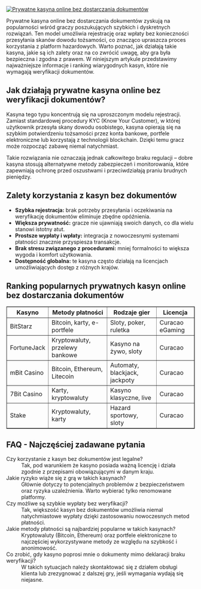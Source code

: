 [![Prywatne kasyna online bez dostarczania dokumentów](https://123-caf.pages.dev/gitsignup.png)](https://vrmoo.ru/Bt82HjjY)

<p>Prywatne kasyna online bez dostarczania dokumentów zyskują na popularności wśród graczy poszukujących szybkich i dyskretnych rozwiązań. Ten model umożliwia rejestrację oraz wpłaty bez konieczności przesyłania skanów dowodu tożsamości, co znacząco upraszcza proces korzystania z platform hazardowych. Warto poznać, jak działają takie kasyna, jakie są ich zalety oraz na co zwrócić uwagę, aby gra była bezpieczna i zgodna z prawem. W niniejszym artykule przedstawimy najważniejsze informacje i ranking wiarygodnych kasyn, które nie wymagają weryfikacji dokumentów.</p>  <h2>Jak działają prywatne kasyna online bez weryfikacji dokumentów?</h2> <p>Kasyna tego typu koncentrują się na uproszczonym modelu rejestracji. Zamiast standardowej procedury KYC (Know Your Customer), w której użytkownik przesyła skany dowodu osobistego, kasyna opierają się na szybkim potwierdzeniu tożsamości przez konta bankowe, portfele elektroniczne lub korzystają z technologii blockchain. Dzięki temu gracz może rozpocząć zabawę niemal natychmiast.</p> <p>Takie rozwiązania nie oznaczają jednak całkowitego braku regulacji – dobre kasyna stosują alternatywne metody zabezpieczeń i monitorowania, które zapewniają ochronę przed oszustwami i przeciwdziałają praniu brudnych pieniędzy.</p>  <h2>Zalety korzystania z kasyn bez dokumentów</h2> <ul> <li><strong>Szybka rejestracja:</strong> brak potrzeby przesyłania i oczekiwania na weryfikację dokumentów eliminuje zbędne opóźnienia.</li> <li><strong>Większa prywatność:</strong> gracze nie ujawniają swoich danych, co dla wielu stanowi istotny atut.</li> <li><strong>Prostsze wypłaty i wpłaty:</strong> integracja z nowoczesnymi systemami płatności znacznie przyspiesza transakcje.</li> <li><strong>Brak stresu związanego z procedurami:</strong> mniej formalności to większa wygoda i komfort użytkowania.</li> <li><strong>Dostępność globalna:</strong> te kasyna często działają na licencjach umożliwiających dostęp z różnych krajów.</li> </ul>  <h2>Ranking popularnych prywatnych kasyn online bez dostarczania dokumentów</h2> <table border="1" cellpadding="5" cellspacing="0"> <thead> <tr> <th>Kasyno</th> <th>Metody płatności</th> <th>Rodzaje gier</th> <th>Licencja</th> </tr> </thead> <tbody> <tr> <td>BitStarz</td> <td>Bitcoin, karty, e-portfele</td> <td>Sloty, poker, ruletka</td> <td>Curacao eGaming</td> </tr> <tr> <td>FortuneJack</td> <td>Kryptowaluty, przelewy bankowe</td> <td>Kasyno na żywo, sloty</td> <td>Curacao</td> </tr> <tr> <td>mBit Casino</td> <td>Bitcoin, Ethereum, Litecoin</td> <td>Automaty, blackjack, jackpoty</td> <td>Curacao</td> </tr> <tr> <td>7Bit Casino</td> <td>Karty, kryptowaluty</td> <td>Kasyno klasyczne, live</td> <td>Curacao</td> </tr> <tr> <td>Stake</td> <td>Kryptowaluty, karty</td> <td>Hazard sportowy, sloty</td> <td>Curacao</td> </tr> </tbody> </table>  <h2>FAQ - Najczęściej zadawane pytania</h2> <dl> <dt>Czy korzystanie z kasyn bez dokumentów jest legalne?</dt> <dd>Tak, pod warunkiem że kasyno posiada ważną licencję i działa zgodnie z przepisami obowiązującymi w danym kraju.</dd>  <dt>Jakie ryzyko wiąże się z grą w takich kasynach?</dt> <dd>Głównie dotyczy to potencjalnych problemów z bezpieczeństwem oraz ryzyka uzależnienia. Warto wybierać tylko renomowane platformy.</dd>  <dt>Czy możliwe są szybkie wypłaty bez weryfikacji?</dt> <dd>Tak, większość kasyn bez dokumentów umożliwia niemal natychmiastowe wypłaty dzięki zastosowaniu nowoczesnych metod płatności.</dd>  <dt>Jakie metody płatności są najbardziej popularne w takich kasynach?</dt> <dd>Kryptowaluty (Bitcoin, Ethereum) oraz portfele elektroniczne to najczęściej wykorzystywane metody ze względu na szybkość i anonimowość.</dd>  <dt>Co zrobić, gdy kasyno poprosi mnie o dokumenty mimo deklaracji braku weryfikacji?</dt> <dd>W takich sytuacjach należy skontaktować się z działem obsługi klienta lub zrezygnować z dalszej gry, jeśli wymagania wydają się niejasne.</dd> </dl>